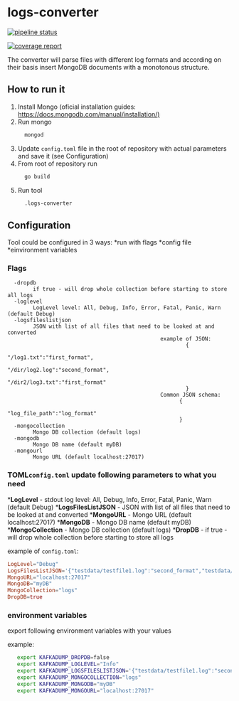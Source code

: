 # logs-converter

[![pipeline status](https://gitlab.com/oleg.balunenko/logs-converter/badges/master/pipeline.svg)](https://gitlab.com/oleg.balunenko/logs-converter/commits/master)

[![coverage report](https://gitlab.com/oleg.balunenko/logs-converter/badges/master/coverage.svg)](https://gitlab.com/oleg.balunenko/logs-converter/commits/master)

The converter will parse files with different log formats and according
on their basis insert MongoDB documents with a monotonous structure.

## How to run it

1. Install Mongo (oficial installation guides: <https://docs.mongodb.com/manual/installation/)>
2. Run mongo
    ```bash
      mongod
    ```
3. Update `config.toml` file in the root of repository with actual parameters and save it (see Configuration)
4. From root of repository run
    ```bash
      go build
    ```
5. Run tool
    ```bash
      .logs-converter
    ```

## Configuration

Tool could be configured in 3 ways:
*run with flags
*config file
*einvironment variables

### Flags

```text
  -dropdb
        if true - will drop whole collection before starting to store all logs
  -loglevel
        LogLevel level: All, Debug, Info, Error, Fatal, Panic, Warn (default Debug)
  -logsfileslistjson
        JSON with list of all files that need to be looked at and converted
                                                example of JSON:
                                                        {
                                                                "/log1.txt":"first_format",
                                                                "/dir/log2.log":"second_format",
                                                                "/dir2/log3.txt":"first_format"
                                                        }
                                                Common JSON schema:
                                                      {
                                                            "log_file_path":"log_format"
                                                      }
  -mongocollection
        Mongo DB collection (default logs)
  -mongodb
        Mongo DB name (default myDB)
  -mongourl
        Mongo URL (default localhost:27017)
```

### TOML`config.toml` update following parameters to what you need

***LogLevel** - stdout log level: All, Debug, Info, Error, Fatal, Panic, Warn (default Debug)
***LogsFilesListJSON** - JSON with list of all files that need to be looked at and converted
***MongoURL** - Mongo URL (default localhost:27017)
***MongoDB** - Mongo DB name (default myDB)
***MongoCollection** - Mongo DB collection (default logs)
***DropDB** - if true - will drop whole collection before starting to store all logs

example of `config.toml`:

```toml
LogLevel="Debug"
LogsFilesListJSON='{"testdata/testfile1.log":"second_format","testdata/dir1/testfile2.log":"first_format"}'
MongoURL="localhost:27017"
MongoDB="myDB"
MongoCollection="logs"
DropDB=true
```

### environment variables

export following environment variables with your values

example:

```bash
   export KAFKADUMP_DROPDB=false
   export KAFKADUMP_LOGLEVEL="Info"
   export KAFKADUMP_LOGSFILESLISTJSON='{"testdata/testfile1.log":"second_format","testdata/dir1/testfile2.log":"first_format"}'
   export KAFKADUMP_MONGOCOLLECTION="logs"
   export KAFKADUMP_MONGODB="myDB"
   export KAFKADUMP_MONGOURL="localhost:27017"
```